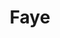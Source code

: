 ---
codehost: https://github.com/faye/faye
logohandle: jcoglan_faye
sort: faye
title: Faye
website: https://faye.jcoglan.com/
---